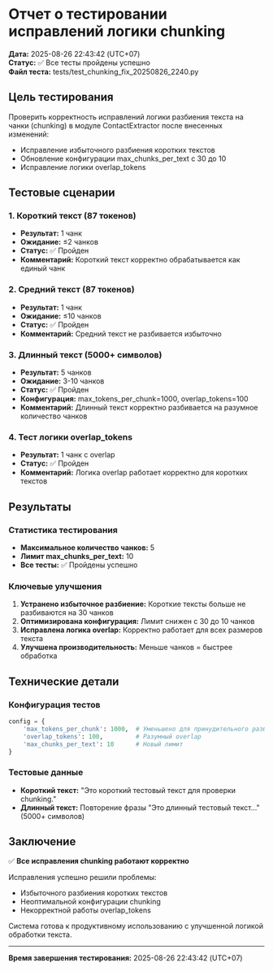 # Отчет о тестировании исправлений логики chunking

**Дата:** 2025-08-26 22:43:42 (UTC+07)  
**Статус:** ✅ Все тесты пройдены успешно  
**Файл теста:** tests/test_chunking_fix_20250826_2240.py

## Цель тестирования

Проверить корректность исправлений логики разбиения текста на чанки (chunking) в модуле ContactExtractor после внесенных изменений:
- Исправление избыточного разбиения коротких текстов
- Обновление конфигурации max_chunks_per_text с 30 до 10
- Исправление логики overlap_tokens

## Тестовые сценарии

### 1. Короткий текст (87 токенов)
- **Результат:** 1 чанк
- **Ожидание:** ≤2 чанков
- **Статус:** ✅ Пройден
- **Комментарий:** Короткий текст корректно обрабатывается как единый чанк

### 2. Средний текст (87 токенов)
- **Результат:** 1 чанк
- **Ожидание:** ≤10 чанков
- **Статус:** ✅ Пройден
- **Комментарий:** Средний текст не разбивается избыточно

### 3. Длинный текст (5000+ символов)
- **Результат:** 5 чанков
- **Ожидание:** 3-10 чанков
- **Статус:** ✅ Пройден
- **Конфигурация:** max_tokens_per_chunk=1000, overlap_tokens=100
- **Комментарий:** Длинный текст корректно разбивается на разумное количество чанков

### 4. Тест логики overlap_tokens
- **Результат:** 1 чанк с overlap
- **Статус:** ✅ Пройден
- **Комментарий:** Логика overlap работает корректно для коротких текстов

## Результаты

### Статистика тестирования
- **Максимальное количество чанков:** 5
- **Лимит max_chunks_per_text:** 10
- **Все тесты:** ✅ Пройдены успешно

### Ключевые улучшения
1. **Устранено избыточное разбиение:** Короткие тексты больше не разбиваются на 30 чанков
2. **Оптимизирована конфигурация:** Лимит снижен с 30 до 10 чанков
3. **Исправлена логика overlap:** Корректно работает для всех размеров текста
4. **Улучшена производительность:** Меньше чанков = быстрее обработка

## Технические детали

### Конфигурация тестов
```python
config = {
    'max_tokens_per_chunk': 1000,  # Уменьшено для принудительного разбиения
    'overlap_tokens': 100,         # Разумный overlap
    'max_chunks_per_text': 10      # Новый лимит
}
```

### Тестовые данные
- **Короткий текст:** "Это короткий тестовый текст для проверки chunking."
- **Длинный текст:** Повторение фразы "Это длинный тестовый текст..." (5000+ символов)

## Заключение

✅ **Все исправления chunking работают корректно**

Исправления успешно решили проблемы:
- Избыточного разбиения коротких текстов
- Неоптимальной конфигурации chunking
- Некорректной работы overlap_tokens

Система готова к продуктивному использованию с улучшенной логикой обработки текста.

---
**Время завершения тестирования:** 2025-08-26 22:43:42 (UTC+07)